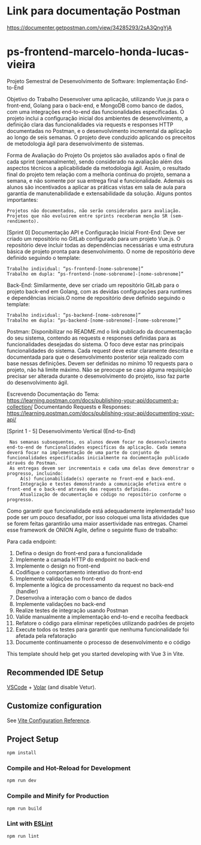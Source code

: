 # Link para documentação Postman

https://documenter.getpostman.com/view/34285293/2sA3QngYjA

# ps-frontend-marcelo-honda-lucas-vieira
Projeto Semestral de Desenvolvimento de Software: Implementação End-to-End  

Objetivo do Trabalho
Desenvolver uma aplicação, utilizando Vue.js para o front-end, Golang para o back-end, e MongoDB como banco de dados, com uma integrações end-to-end das funcionalidades especificadas. O projeto inclui a configuração inicial dos ambientes de desenvolvimento, a definição clara das funcionalidades via requests e responses HTTP documentadas no Postman, e o desenvolvimento incremental da aplicação ao longo de seis semanas. O projeto deve conduzido aplicando os preceitos de metodologia ágil para desenvolvimento de sistemas.

Forma de Avaliação do Projeto
Os projetos são avaliados após o final de cada sprint (semanalmente), sendo considerado na avaliação além dos aspectos técnicos a aplicabilidade da metodologia ágil. Assim, o resultado final do projeto tem relação com a melhoria continua do projeto, semana a semana, e não somente por sua entrega final e funcionalidade. Ademais os alunos são incentivados a aplicar as práticas vistas em sala de aula para garantia de manutenabilidade e extensabilidade da solução. Alguns pontos importantes:

    Projetos não documentados, não serão considerados para avaliação.
    Projetos que não evoluirem entre sprints receberam menção SR (sem-rendimento). 

 


[Sprint 0] Documentação API e Configuração Inicial
Front-End: Deve ser criado um repositório no GitLab configurado para um projeto Vue.js. O repositório deve incluir todas as dependências necessárias e uma estrutura básica de projeto pronta para desenvolvimento. O nome de repositório deve definido seguindo o template:

 

    Trabalho individual: “ps-frontend-[nome-sobrenome]”
    Trabalho em dupla: “ps-frontend-[nome-sobrenome]-[nome-sobrenome]” 

Back-End: Similarmente, deve ser criado um repositório GitLab para o projeto back-end em Golang, com as devidas configurações para runtimes e dependências iniciais.O nome de repositório deve definido seguindo o template:

    Trabalho individual: “ps-backend-[nome-sobrenome]”
    Trabalho em dupla: “ps-backend-[nome-sobrenome]-[nome-sobrenome]” 

Postman: Disponibilizar no README.md o link publicado da documentação do seu sistema, contendo as requests e responses definidas para as funcionalidades desejadas do sistema. O foco deve estar nas principais funcionalidades do sistema. Cada request deve estar claramente descrita e documentada para que o desenvolvimento posterior seja realizado com base nessas definições. Devem ser definidas no mínimo 10 requests para o projeto, não há limite máximo. Não se preocupe se caso alguma requisição precisar ser alterada durante o desenvolvimento do projeto, isso faz parte do desenvolvimento ágil.

Escrevendo Documentação do Tema: https://learning.postman.com/docs/publishing-your-api/document-a-collection/
Documentando Requests e Responses: https://learning.postman.com/docs/publishing-your-api/documenting-your-api/

[Sprint 1 - 5] Desenvolvimento Vertical (End-to-End)

     Nas semanas subsequentes, os alunos devem focar no desenvolvimento end-to-end de funcionalidades específicas da aplicação. Cada semana deverá focar na implementação de uma parte do conjunto de funcionalidades especificadas inicialmente na documentação publicado através do Postman.
     As entregas devem ser incrementais e cada uma delas deve demonstrar o progresso, incluindo:
         A(s) funcionabilidade(s) operante no front-end e back-end.
         Integração e testes demonstrando a comunicação efetiva entre o front-end e o back-end através das requests definidas.
         Atualização de documentação e código no repositório conforme o progresso. 

Como garantir que funcionalidade está adequadamente implementada?
Isso pode ser um pouco desafiador, por isso coloquei uma lista atividades que se forem feitas garantirão uma maior assertividade nas entregas.
Chamei esse framework de ONION Agile, define o seguinte fluxo de trabalho:

Para cada endpoint:

1. Defina o design do front-end para a funcionalidade
4. Implemente a camada HTTP do endpoint no back-end
5. Implemente o design no front-end
6. Codifique o comportamento interativo do front-end
7. Implemente validações no front-end
8. Implemente a lógica de processamento da request no back-end (handler)
9. Desenvolva a interação com o banco de dados
10. Implemente validações no back-end
13. Realize testes de integração usando Postman
14. Valide manualmente a implementação end-to-end e recolha feedback
15. Refatore o código para eliminar repetições utilizando padrões de projeto
16. Execute todos os testes para garantir que nenhuma funcionalidade foi afetada pela refatoração
17. Documente continuamente o processo de desenvolvimento e o código 

This template should help get you started developing with Vue 3 in Vite.

## Recommended IDE Setup

[VSCode](https://code.visualstudio.com/) + [Volar](https://marketplace.visualstudio.com/items?itemName=Vue.volar) (and disable Vetur).

## Customize configuration

See [Vite Configuration Reference](https://vitejs.dev/config/).

## Project Setup

```sh
npm install
```

### Compile and Hot-Reload for Development

```sh
npm run dev
```

### Compile and Minify for Production

```sh
npm run build
```

### Lint with [ESLint](https://eslint.org/)

```sh
npm run lint
```
